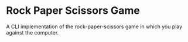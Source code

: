 # Rock Paper Scissors Game

A CLI implementation of the rock-paper-scissors game in which you play against the computer.
